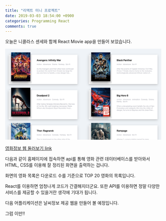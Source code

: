 ```yaml
---
title: "리액트 미니 프로젝트"
date: 2019-03-03 18:54:00 +0900
categories: Programming React
comments: true
---
```


오늘은 니콜라스 센세와 함께 React Movie app을 만들어 보았습니다.

![images](https://github.com/DeveloperKHJ/DeveloperKHJ.github.io/blob/master/_images/movie_app.png?raw=true)

[영화정보 웹 둘러보기 link](https://developerkhj.github.io/movie_app/)

다음과 같이 홈페이지에 접속하면 api를 통해 영화 관련 데이터베이스를 받아와서 HTML, CSS를 이용해 잘 정리된 화면을 출력하는 겁니다.

화면의 영화 목록은 다운로드 수를 기준으로 TOP 20 영화의 목록입니다.

React를 이용하면 엄청나게 코드가 간결해지더군요. 또한 API를 이용하면 정말 다양한 서비스를 제공할 수 있을거란 생각에 기대가 됩니다.

다음 어플리케이션은 날씨정보 제공 웹을 만들어 볼 예정입니다.

그럼 이만!!